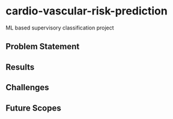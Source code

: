 # cardio-vascular-risk-prediction
ML based supervisory classification project

## Problem Statement

## Results

## Challenges

## Future Scopes
